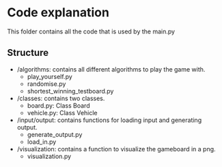 # Code explanation
This folder contains all the code that is used by the main.py 

## Structure
* /algorithms: contains all different algorithms to play the game with.
    * play_yourself.py
    * randomise.py
    * shortest_winning_testboard.py
* /classes: contains two classes. 
    * board.py: Class Board
    * vehicle.py: Class Vehicle
* /input/output: contains functions for loading input and generating output. 
    * generate_output.py
    * load_in.py
* /visualization: contains a function to visualize the gameboard in a png. 
    * visualization.py
